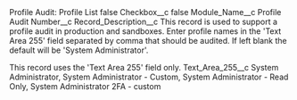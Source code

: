 <?xml version="1.0" encoding="UTF-8"?>
<CustomMetadata xmlns="http://soap.sforce.com/2006/04/metadata" xmlns:xsi="http://www.w3.org/2001/XMLSchema-instance" xmlns:xsd="http://www.w3.org/2001/XMLSchema">
    <label>Profile Audit: Profile List</label>
    <protected>false</protected>
    <values>
        <field>Checkbox__c</field>
        <value xsi:type="xsd:boolean">false</value>
    </values>
    <values>
        <field>Module_Name__c</field>
        <value xsi:type="xsd:string">Profile Audit</value>
    </values>
    <values>
        <field>Number__c</field>
        <value xsi:nil="true"/>
    </values>
    <values>
        <field>Record_Description__c</field>
        <value xsi:type="xsd:string">This record is used to support a profile audit in production and sandboxes.  Enter profile names  in the &apos;Text Area 255&apos; field separated by comma that should be audited.  If left blank the default will be &apos;System Administrator&apos;.

This record uses the &apos;Text Area 255&apos; field only.</value>
    </values>
    <values>
        <field>Text_Area_255__c</field>
        <value xsi:type="xsd:string">System Administrator, System Administrator - Custom, System Administrator - Read Only, System Administrator 2FA - custom</value>
    </values>
</CustomMetadata>
